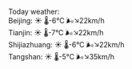Today weather:  
Beijing: ☀️   🌡️-6°C 🌬️↘22km/h  
Tianjin: ☀️   🌡️-7°C 🌬️↘22km/h  
Shijiazhuang: ☀️   🌡️-6°C 🌬️↘22km/h  
Tangshan: ☀️   🌡️-5°C 🌬️↘35km/h  
